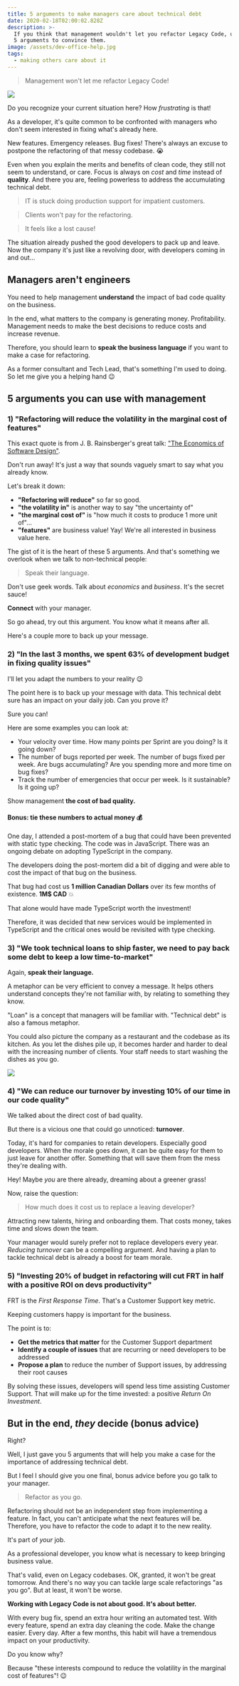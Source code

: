 ```yaml
---
title: 5 arguments to make managers care about technical debt
date: 2020-02-18T02:00:02.828Z
description: >-
  If you think that management wouldn't let you refactor Legacy Code, use these
  5 arguments to convince them.
image: /assets/dev-office-help.jpg
tags:
  - making others care about it
---
```


> Management won't let me refactor Legacy Code!

![](/assets/dev-office-help.jpg)

Do you recognize your current situation here? How _frustrating_ is that!

As a developer, it's quite common to be confronted with managers who don't seem interested in fixing what's already here.

New features. Emergency releases. Bug fixes! There's always an excuse to postpone the refactoring of that messy codebase. 😭

Even when you explain the merits and benefits of clean code, they still not seem to understand, or care. Focus is always on _cost_ and _time_ instead of **quality**. And there you are, feeling powerless to address the accumulating technical debt.

> IT is stuck doing production support for impatient customers.

> Clients won't pay for the refactoring.

> It feels like a lost cause!

The situation already pushed the good developers to pack up and leave. Now the company it's just like a revolving door, with developers coming in and out…

## Managers aren't engineers

You need to help management **understand** the impact of bad code quality on the business.

In the end, what matters to the company is generating money. Profitability. Management needs to make the best decisions to reduce costs and increase revenue.

Therefore, you should learn to **speak the business language** if you want to make a case for refactoring.

As a former consultant and Tech Lead, that's something I'm used to doing. So let me give you a helping hand 😉

## 5 arguments you can use with management

### 1) "Refactoring will reduce the volatility in the marginal cost of features"

This exact quote is from J. B. Rainsberger's great talk: ["The Economics of Software Design"](https://youtu.be/TQ9rng6YFeY).

Don't run away! It's just a way that sounds vaguely smart to say what you already know.

Let's break it down:

- **"Refactoring will reduce"** so far so good.
- **"the volatility in"** is another way to say "the uncertainty of"
- **"the marginal cost of"** is "how much it costs to produce 1 more unit of"…
- **"features"** are business value! Yay! We're all interested in business value here.

The gist of it is the heart of these 5 arguments. And that's something we overlook when we talk to non-technical people:

> Speak their language.

Don't use geek words. Talk about _economics_ and _business_. It's the secret sauce!

**Connect** with your manager.

So go ahead, try out this argument. You know what it means after all.

Here's a couple more to back up your message.

### 2) "In the last 3 months, we spent 63% of development budget in fixing quality issues"

I'll let you adapt the numbers to your reality 😉

The point here is to back up your message with data. This technical debt sure has an impact on your daily job. Can you prove it?

Sure you can!

Here are some examples you can look at:

- Your velocity over time. How many points per Sprint are you doing? Is it going down?
- The number of bugs reported per week. The number of bugs fixed per week. Are bugs accumulating? Are you spending more and more time on bug fixes?
- Track the number of emergencies that occur per week. Is it sustainable? Is it going up?

Show management **the cost of bad quality.**

#### Bonus: tie these numbers to actual money 💰

One day, I attended a post-mortem of a bug that could have been prevented with static type checking. The code was in JavaScript. There was an ongoing debate on adopting TypeScript in the company.

The developers doing the post-mortem did a bit of digging and were able to cost the impact of that bug on the business.

That bug had cost us **1 million Canadian Dollars** over its few months of existence. **1M\$ CAD** 💥

That alone would have made TypeScript worth the investment!

Therefore, it was decided that new services would be implemented in TypeScript and the critical ones would be revisited with type checking.

### 3) "We took technical loans to ship faster, we need to pay back some debt to keep a low time-to-market"

Again, **speak their language.**

A metaphor can be very efficient to convey a message. It helps others understand concepts they're not familiar with, by relating to something they know.

"Loan" is a concept that managers will be familiar with. "Technical debt" is also a famous metaphor.

You could also picture the company as a restaurant and the codebase as its kitchen. As you let the dishes pile up, it becomes harder and harder to deal with the increasing number of clients. Your staff needs to start washing the dishes as you go.

![](/assets/restaurant-kitchen.jpg)

### 4) "We can reduce our turnover by investing 10% of our time in our code quality"

We talked about the direct cost of bad quality.

But there is a vicious one that could go unnoticed: **turnover**.

Today, it's hard for companies to retain developers. Especially good developers. When the morale goes down, it can be quite easy for them to just leave for another offer. Something that will save them from the mess they're dealing with.

Hey! Maybe _you_ are there already, dreaming about a greener grass!

Now, raise the question:

> How much does it cost us to replace a leaving developer?

Attracting new talents, hiring and onboarding them. That costs money, takes time and slows down the team.

Your manager would surely prefer not to replace developers every year. _Reducing turnover_ can be a compelling argument. And having a plan to tackle technical debt is already a boost for team morale.

### 5) "Investing 20% of budget in refactoring will cut FRT in half with a positive ROI on devs productivity"

FRT is the _First Response Time_. That's a Customer Support key metric.

Keeping customers happy is important for the business.

The point is to:

- **Get the metrics that matter** for the Customer Support department
- **Identify a couple of issues** that are recurring or need developers to be addressed
- **Propose a plan** to reduce the number of Support issues, by addressing their root causes

By solving these issues, developers will spend less time assisting Customer Support. That will make up for the time invested: a positive _Return On Investment_.

## But in the end, _they_ decide (bonus advice)

Right?

Well, I just gave you 5 arguments that will help you make a case for the importance of addressing technical debt.

But I feel I should give you one final, bonus advice before you go talk to your manager.

> Refactor as you go.

Refactoring should not be an independent step from implementing a feature. In fact, you can't anticipate what the next features will be. Therefore, you have to refactor the code to adapt it to the new reality.

It's part of _your_ job.

As a professional developer, you know what is necessary to keep bringing business value.

That's valid, even on Legacy codebases. OK, granted, it won't be great tomorrow. And there's no way you can tackle large scale refactorings "as you go". But at least, it won't be worse.

**Working with Legacy Code is not about good. It's about better.**

With every bug fix, spend an extra hour writing an automated test. With every feature, spend an extra day cleaning the code. Make the change easier. Every day. After a few months, this habit will have a tremendous impact on your productivity.

Do you know why?

Because "these interests compound to reduce the volatility in the marginal cost of features"! 😉
